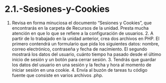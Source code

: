# 2.1.-Sesiones-y-Cookies
  1. Revisa en forma minuciosa el documento “Sesiones y Cookies”, que encontrarás en la carpeta de Recursos de la unidad. Presta mucha atención en que lo que se refiere a la configuración de usuarios.  2. A partir de lo trabajado en la unidad anterior, crea dos archivos en PHP. El primero contendrá un formulario que pida los siguientes datos: nombre, correo electrónico, contraseña y fecha de nacimiento. El segundo mostrará los datos del usuario, cuánto tiempo ha pasado desde el último inicio de sesión y un botón para cerrar sesión.  3. Tendrás que guardar los datos del usuario en una sesión y la fecha y hora al momento de iniciar sesión en una cookie. 4. Envía al buzón de tareas tu código fuente que consiste en varios archivos .php.
